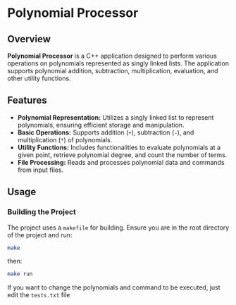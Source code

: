 # Polynomial Processor

## Overview

**Polynomial Processor** is a C++ application designed to perform various operations on polynomials represented as singly linked lists. The application supports polynomial addition, subtraction, multiplication, evaluation, and other utility functions.
## Features

- **Polynomial Representation:** Utilizes a singly linked list to represent polynomials, ensuring efficient storage and manipulation.
- **Basic Operations:** Supports addition (`+`), subtraction (`-`), and multiplication (`*`) of polynomials.
- **Utility Functions:** Includes functionalities to evaluate polynomials at a given point, retrieve polynomial degree, and count the number of terms.
- **File Processing:** Reads and processes polynomial data and commands from input files.

## Usage

### Building the Project

The project uses a `makefile` for building. Ensure you are in the root directory of the project and run:

```bash
make
```

then:

```bash
make run
```

If you want to change the polynomials and command to be executed, just edit the `tests.txt` file
